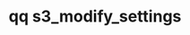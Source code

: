 ---
category: s3
command: s3_modify_settings
optional_options:
- alternate:
  - -d
  help: Disable S3 server
  name: --disable
  required: false
- alternate:
  - -e
  help: Enable S3 server
  name: --enable
  required: false
- alternate: []
  help: The default bucket directory prefix for all S3 buckets created without an
    explicitly specified path. You must specify this directory as an absolute path.
  name: --base-path
  required: false
- alternate: []
  help: 'The time period during which the system permits a multipart upload to remain
    unmodified. When this time period elapses, the system considers the multipart
    upload stale and cleans it up automatically. Specify the time period in the <quantity><units>
    format (for example, 5days). Quantity must be a positive integer less than 100
    and units must be one of the following: months, weeks, days, or hours. To disable
    automatic multipart upload cleanup, specify never for quantity and do not specify
    any units.'
  name: --multipart-upload-expiry-interval
  required: false
- alternate: []
  help: Configure the S3 server to accept only HTTPS connections
  name: --secure
  required: false
- alternate: []
  help: Configure the S3 server to accept both HTTP and HTTPS connections
  name: --insecure
  required: false
permalink: /qq-cli-command-guide/s3/s3_modify_settings.html
positional_options: []
sidebar: qq_cli_command_reference_sidebar
summary: This section explains how to use the <code>qq s3_modify_settings</code> command.
synopsis: Modify S3 server settings
title: qq s3_modify_settings
usage: qq s3_modify_settings [-h] [--disable | --enable] [--base-path BASE_PATH] [--multipart-upload-expiry-interval
  MULTIPART_UPLOAD_EXPIRY_INTERVAL] [--secure | --insecure]
zendesk_source: qq CLI Command Guide

---